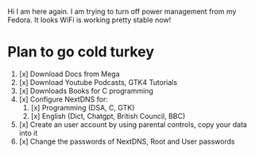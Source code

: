 Hi I am here again. I am trying to turn off power management from my Fedora. It looks WiFi is working pretty stable now! 

# Plan to go cold turkey
1. [x] Download Docs from Mega
2. [x] Download Youtube Podcasts, GTK4 Tutorials
3. [x] Downloads Books for C programming
4. [x] Configure NextDNS for:
	1. [x] Programming (DSA, C, GTK) 
	2. [x] English (Dict, Chatgpt, British Council, BBC)
5. [x] Create an user account by using parental controls, copy your data into it
6. [x] Change the passwords of NextDNS, Root and User passwords